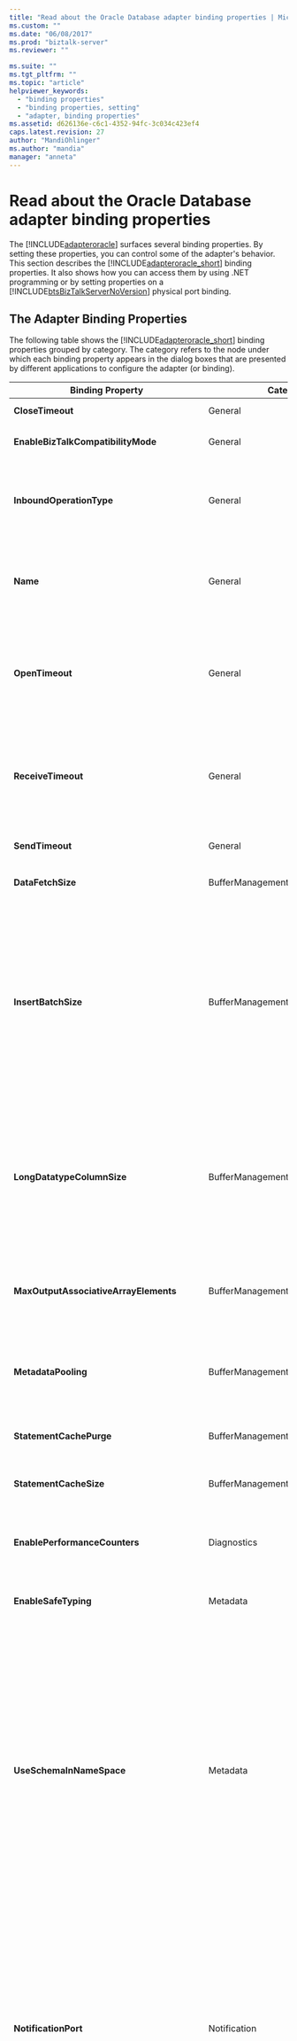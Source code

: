 ```yaml
---
title: "Read about the Oracle Database adapter binding properties | Microsoft Docs"
ms.custom: ""
ms.date: "06/08/2017"
ms.prod: "biztalk-server"
ms.reviewer: ""

ms.suite: ""
ms.tgt_pltfrm: ""
ms.topic: "article"
helpviewer_keywords: 
  - "binding properties"
  - "binding properties, setting"
  - "adapter, binding properties"
ms.assetid: d626136e-c6c1-4352-94fc-3c034c423ef4
caps.latest.revision: 27
author: "MandiOhlinger"
ms.author: "mandia"
manager: "anneta"
---
```

# Read about the Oracle Database adapter binding properties
The [!INCLUDE[adapteroracle](../../includes/adapteroracle-md.md)] surfaces several binding properties. By setting these properties, you can control some of the adapter's behavior. This section describes the [!INCLUDE[adapteroracle_short](../../includes/adapteroracle-short-md.md)] binding properties. It also shows how you can access them by using .NET programming or by setting properties on a [!INCLUDE[btsBizTalkServerNoVersion](../../includes/btsbiztalkservernoversion-md.md)] physical port binding.  
  
## The Adapter Binding Properties  
 The following table shows the [!INCLUDE[adapteroracle_short](../../includes/adapteroracle-short-md.md)] binding properties grouped by category. The category refers to the node under which each binding property appears in the dialog boxes that are presented by different applications to configure the adapter (or binding).  
  
|Binding Property|Category|Description|.NET Type|  
|----------------------|--------------|-----------------|---------------|  
|**CloseTimeout**|General|The [!INCLUDE[nextref_btsWinCommFoundation](../../includes/nextref-btswincommfoundation-md.md)] connection close timeout. The default is 1 minute. Not supported.|System.TimeSpan|  
|**EnableBizTalkCompatibilityMode**|General|Set the value of this binding property to **True** when using the adapter with BizTalk Server. Otherwise, you must set the value of this binding property to **False**.|bool (System.Boolean)|  
|**InboundOperationType**|General|Specifies whether you want to perform **Polling** or **Notification** inbound operation. Default is **Polling**.<br /><br /> For more information about **Polling** see [Support for Receiving Polling-based Data-changed Messages in Oracle Database](../../adapters-and-accelerators/adapter-oracle-database/support-for-receiving-polling-based-data-changed-messages-in-oracle-database.md). For more information about **Notification**, see [Considerations for Receiving Database Change Notifications Using the Oracle Database adapter](../../adapters-and-accelerators/adapter-oracle-database/before-you-receive-database-change-notifications-using-the-oracle-db-adapter.md).|enum|  
|**Name**|General|A read-only value that returns the name of the file generated by the [!INCLUDE[addadapterservreflong](../../includes/addadapterservreflong-md.md)] to hold the [!INCLUDE[nextref_btsWinCommFoundation](../../includes/nextref-btswincommfoundation-md.md)] client class. The [!INCLUDE[addadapterservrefshort](../../includes/addadapterservrefshort-md.md)] forms the file name by appending "Client" to the value of the **Name** property. The value returned is "OracleDBBinding"; for this value, the generated file will be named "OracleDBBindingClient".|string|  
|**OpenTimeout**|General|ODP.NET property. Specifies the [!INCLUDE[nextref_btsWinCommFoundation](../../includes/nextref-btswincommfoundation-md.md)] connection open timeout. The default is 1 minute. This property is implemented by using ODP.NET.<br /><br /> **Important:** The [!INCLUDE[adapteroracle_short](../../includes/adapteroracle-short-md.md)] always uses **OpenTimeout** to set the connection open timeout when it opens a connection to the Oracle database. The adapter ignores any timeout (**System.TimeSpan**) parameters passed when you open a communication object, such as a channel.|System.TimeSpan|  
|**ReceiveTimeout**|General|Specifies the [!INCLUDE[nextref_btsWinCommFoundation](../../includes/nextref-btswincommfoundation-md.md)] message receive timeout. Essentially, this means the maximum amount of time the adapter waits for an inbound message. The default is 10 minutes.<br /><br /> **Important:** For inbound operations such as polling, we recommend setting the timeout to the maximum possible value, which is 24.20:31:23.6470000 (24 days). When using the adapter with [!INCLUDE[btsBizTalkServerNoVersion](../../includes/btsbiztalkservernoversion-md.md)], setting the timeout to a large value does not impact the functionality of the adapter.|System.TimeSpan|  
|**SendTimeout**|General|ODP.NET property. Specifies the [!INCLUDE[nextref_btsWinCommFoundation](../../includes/nextref-btswincommfoundation-md.md)] message send timeout. The default is 1 minute. Not supported.|System.TimeSpan|  
|**DataFetchSize**|BufferManagement|ODP.NET property. Specifies the amount of data in bytes that ODP.NET fetches from the result set in one server roundtrip. The default is 65536. This property is used for performance tuning.|long (System.Int64)|  
|**InsertBatchSize**|BufferManagement|Specifies the batch size for multiple record Insert operations. The default is one. For values of **InsertBatchSize** greater than one, the [!INCLUDE[adapteroracle_short](../../includes/adapteroracle-short-md.md)] batches the specified number of records into a single ODP.NET call. If the number of records in the Insert operation is not a multiple of the batch size, the final batch will contain fewer records than the batch size value. For example, if the insert message has 10 records and the **InsertBatchSize** is set to 1, the adapter reads individual records and writes them into the Oracle database. So, the adapter performs 10 separate operations on the Oracle database. Similarly, if the insert message has 10 records and the **InsertBatchSize** is set to 5, the adapter will read and write 5 records at a time into the Oracle database, therefore performing only 2 insert operations.<br /><br /> If the structure of the records is not the same across a batch, a **Microsoft.ServiceModel.Channels.Common.XmlReaderParsingException** exception is thrown and the transaction is rolled back for the entire insert operation. A well-chosen value for **InsertBatchSize** can greatly improve adapter performance for multiple record Insert operations.|int (System.Int32)|  
|**LongDatatypeColumnSize**|BufferManagement|Specifies the maximum size in bytes (32512) of an Oracle long data type column. The default is 0. You must use the default value if you are not performing operation on long data type. To prefetch the data, you must specify **-1** as the value for this binding property. You must explicitly set an appropriate value for this binding property if you are:<br /><br /> - Executing a stored procedure that contains parameters of long data type.<br /><br /> - Performing a Select operation on a table that contains columns with long data type, and the SELECT statement does not include the primary key column.<br /><br /> **Note:**  This binding property is deprecated.|long (System.Int64)|  
|**MaxOutputAssociativeArrayElements**|BufferManagement|Specifies the size of the associate array that the adapter creates when performing operations that return an associative array in the response. The adapter communicates the size of the array to ODP.NET, which in turn creates a buffer depending on the array size. Default is 32.<br /><br /> This binding property is useful when performing operations involving PL/SQL table types.|int (System.Int32)|  
|**MetadataPooling**|BufferManagement|ODP.NET property. Specifies whether ODP.NET caches metadata information for executed queries. The default is **True**, which enables metadata pooling. Caching this information improves performance; however, if changes to the underlying Oracle artifacts occur on the Oracle system, this pooled metadata will be out of sync. This might cause operations performed on the Oracle system to return unexpected exceptions. This property is used for performance tuning.|bool (System.Boolean)|  
|**StatementCachePurge**|BufferManagement|ODP.NET property. Specifies whether the ODP.NET statement cache associated with a connection is purged when the connection is returned to the connection pool. The default is **False**, which disables statement cache purging. This property is used for performance tuning.|bool (System.Boolean)|  
|**StatementCacheSize**|BufferManagement|ODP.NET property. Specifies the maximum number of statements that can be cached by each ODP.NET connection. Setting this property to a non-zero value enables statement caching for connections. The default is 10. This property is used for performance tuning.|int (System.Int32)|  
|**EnablePerformanceCounters**|Diagnostics|Specifies whether to enable the [!INCLUDE[afproductnameshort](../../includes/afproductnameshort-md.md)] performance counters and the [!INCLUDE[adapteroracle_short](../../includes/adapteroracle-short-md.md)] LOB Latency performance counter. The default is **False**; performance counters are disabled. The LOB Latency performance counter measures the total time spent by the [!INCLUDE[adapteroracle_short](../../includes/adapteroracle-short-md.md)] in making calls to the Oracle database.|bool (System.Boolean)|  
|**EnableSafeTyping**|Metadata|Enables or disables safe typing. The default is **False**; safe typing is disabled. This feature controls how the adapter surfaces certain Oracle data types. For more information about safe typing, see [Basic Oracle Data Types1](../../adapters-and-accelerators/adapter-oracle-database/basic-oracle-data-types1.md).|bool (System.Boolean)|  
|**UseSchemaInNameSpace**|Metadata|Specifies whether the schema name (SCOTT, HR, and so on) is included in the xml namespace for operations and their associated types. The default is **True**; the schema name is included in the namespace. The advantage of not having scheme name included in the namespace is that if there is a table with same name (for example, EMP) in two different schemas then the same XML can be used to perform the simple SQL operations (Insert, Update, Delete, Select) on both tables.<br /><br /> For example, if the **UseSchemaInNamespace** property is true, the namespace for these operations on the SCOTT.EMP table is "http://Microsoft.LobServices.OracleDB/2007/03/SCOTT/Table/EMP"; if it is false, the namespace is "http://Microsoft.LobServices.OracleDB/2007/03/Table/EMP".<br /><br /> **Important:** The message action is not affected by the **UseSchemaInNamesapce** binding property; it always includes the schema name.<br /><br /> **Important:** We strongly recommend setting this binding property to **True** while generating metadata. If you set this property to false, the Oracle schema names (for example, SCOTT) will not be available in the XML namespace of the generated schema. So, if there are two tables with the same name in two different Oracle schemas, and they are added to the same BizTalk project, the BizTalk project will fail to build and deploy. If you want to include such schemas in the same BizTalk project, you must manually edit them to include the Oracle schema name in the XML namespace.|bool (System.Boolean)|  
|**NotificationPort**|Notification|Specifies the port number that ODP.NET must open to listen for database change notification from Oracle database. Default is -1, which signifies that ODP.NET uses a valid, random, unused port number.<br /><br /> **Important:** Adapter clients will not receive database change notifications if Windows Firewall is turned on. Also, turning off Windows Firewall to receive notifications is not advisable. So, to receive notifications without compromising the security of the client-side computers, we recommend specifying a positive integer value as a port number and then adding that port number to the Windows Firewall exceptions list. If you set this binding property to the default value of -1, ODP.NET uses a random port and adapter clients will not know which port to add to Windows Firewall exceptions list. For instructions on how to add ports to Windows Firewall exceptions list, see [http://go.microsoft.com/fwlink/?LinkID=196959](http://go.microsoft.com/fwlink/?LinkID=196959).<br /><br /> **Caution:** If there is more than one application in an application domain receiving notifications using the [!INCLUDE[adapteroracle_short](../../includes/adapteroracle-short-md.md)], the **NotificationPort** binding property for all applications must be set to the same port number. This is because ODP.NET creates only one listener that listens on one port within an application domain.|int (System.Int32)|  
|**NotificationStatement**|Notification|Specifies the SELECT statement used to register for getting notifications from Oracle database. An example SELECT statement could resemble the following.<br /><br /> `SELECT TID,ACCOUNT,PROCESSED FROM SCOTT.ACCOUNTACTIVITY WHERE PROCESSED = ‘n’`<br /><br /> **Note:** You must specify the database object name along with the schema name. For example, `SCOTT.ACCOUNTACTIVITY`.<br /><br /> The adapter gets a notification message from Oracle database only when the result set for the specified SELECT statement changes.|string|  
|**NotifyOnListenerStart**|Notification|Specifies whether the adapter sends a notification message to the adapter clients, informing that the receive location is running, when the listener starts. Default is **True**.|bool (System.Boolean)|  
|**ConnectionLifetime**|OracleConnectionPool|ODP.NET property. Specifies the maximum duration in seconds of a connection. The default is 0. This property is used for performance tuning.|int (System.Int32)|  
|**DecrPoolSize**|OracleConnectionPool|ODP.NET property. Specifies the number of connections that are closed when an excessive amount of established connections are not in use. The default is 1. This is used for performance tuning.|int (System.Int32)|  
|**IncrPoolSize**|OracleConnectionPool|ODP.NET property. Specifies the number of new connections to be created when a new connection is requested and there are no available connections in the ODP.NET connection pool. The default is 5. This property is used for performance tuning.|int (System.Int32)|  
|**MaxPoolSize**|OracleConnectionPool|ODP.NET property. Specifies the maximum number of connections in an ODP.NET connection pool. The default is 100. This property is used for performance tuning.<br /><br /> **Important:** You must set **MaxPoolSize** judiciously. It is possible to exhaust the number of connections available from ODP.NET, if this value is set too large.|int (System.Int32)|  
|**MinPoolSize**|OracleConnectionPool|ODP.NET property. Specifies the minimum number of connections in an ODP.NET connection pool. The default is 1. This property is used for performance tuning.|int (System.Int32)|  
|**UseOracleConnectionPool**|OracleConnectionPool|ODP.NET property. Specifies whether to use the ODP.NET connection pool. The default is **True**, which enables connection pooling. The [!INCLUDE[adapteroracle_short](../../includes/adapteroracle-short-md.md)] implements connection pooling by using the ODP.NET connection pool.|bool (System.Boolean)|  
|**PolledDataAvailableStatement**|PollingReceive|Specifies the SELECT statement executed to determine whether any data is available for polling for a specific table. The specified statement must return a result set consisting of rows and columns. The value in the first cell of the result set indicates whether the adapter executes the value specified for the **PollingStatement** binding property. If the first cell of the result contains a positive value, the adapter executes the polling statement. For example, a valid statement for this binding property will be:<br /><br /> `Select * from <table_name>`<br /><br /> The default value of this binding property is set to:<br /><br /> `SELECT 1 FROM DUAL`<br /><br /> This implies that the adapter must continue polling irrespective of whether the table being polled has data or not.<br /><br /> **Note:** You must not specify stored procedures for this binding property. Also, this statement must not modify the underlying Oracle database.|string|  
|**PollingAction**|PollingReceive|Specifies the action for the polling operation. You can determine the polling action for a specific operation from the metadata you generate for the operation using the Consume Adapter Service Add-in.|string|  
|**PollingInterval**|PollingReceive|Specifies the transacted polling interval, that is, the interval in seconds at which the [!INCLUDE[adapteroracle_short](../../includes/adapteroracle-short-md.md)] executes the polling statement against the Oracle database. The default is 500. The polling interval is used by the adapter for the following:<br /><br /> - The time interval between successive polls. This interval is used to run the poll and post-poll queries. If these queries are executed within the specified interval, the adapter sleeps for the remaining time in the interval.<br /><br /> - The polling transaction timeout value. This value must be set large enough to include the polling statement execution time, the post-poll statement (if specified) execution time, and the time to receive the reply from the client application to commit the transaction.<br /><br /> If the client application sends a reply before the polling interval expires, the adapter commits the transaction and waits until the polling interval is reached to execute the next poll.<br /><br /> If the client application returns a fault, the adapter terminates the transaction.<br /><br /> If the polling interval expires before the client application sends the reply, the transaction will time out. For more information about how to use binding properties in a polling scenario, see [Support for Receiving Polling-based Data-changed Messages in Oracle Database](../../adapters-and-accelerators/adapter-oracle-database/support-for-receiving-polling-based-data-changed-messages-in-oracle-database.md).|int (System.Int32)|  
|**PollingStatement**|PollingReceive|Specifies the polling statement. You can specify a simple SELECT statement or a stored procedure, function, or a packaged procedure or function for polling.<br /><br /> - If you want to poll a table or view, you must specify a SELECT query in this binding property.<br /><br /> - If you want to poll using a stored procedure, function, or procedure or function within a package, you must specify the entire request message for the respective operation in this binding property.<br /><br /> The polling statement is executed only if the statement executed by the **PolledDataAvailableStatement** binding property returns some data.<br /><br /> **Important:** The [!INCLUDE[adapteroracle_short](../../includes/adapteroracle-short-md.md)] executes the polling statement and the post-poll statement (if specified) inside of an Oracle transaction. If you are using a SELECT statement in the **PollingStatement** binding property, we recommend that you specify a FOR UPDATE clause in your SELECT statement. This will ensure that the selected records are locked during the transaction and that the post-poll statement can perform any required updates on the selected records.<br /><br /> For more information about how to use binding properties in a polling scenario, including the use of the FOR UPDATE clause; see [Support for Receiving Polling-based Data-changed Messages in Oracle Database](../../adapters-and-accelerators/adapter-oracle-database/support-for-receiving-polling-based-data-changed-messages-in-oracle-database.md).|string|  
|**PollWhileDataFound**|PollingReceive|Specifies whether the [!INCLUDE[adapteroracle_short](../../includes/adapteroracle-short-md.md)] ignores the polling interval and continuously polls the Oracle database, if data is available in the table being polled. If no data is available in the table, the adapter reverts to execute the SQL statement at the specified polling interval. Default is **False**.<br /><br /> Consider a scenario where the polling interval is set to 60 seconds, and the statement specified for PolledDataAvailableStatement returns that data is available for polling. The adapter then executes the statement specified for the PollingInput binding property. Assuming that the adapter takes just 10 seconds to execute the statement, it will now have to wait for 50 seconds before executing the PolledDataAvailableStatement again, and then subsequently execute the polling statement. Instead, to optimize the performance you can set the PollWhileDataFound binding property to true so that the adapter can start executing the next polling cycle as soon as the previous polling cycle ends.<br /><br /> **Note:** This binding property is applicable both for polling on tables and views and polling using stored procedures, functions, or packaged procedures or functions.|string|  
|**PostPollStatement**|PollingReceive|Specifies a PL/SQL block that is executed after the polling statement and before the /POLLINGSTMT message is sent to the consumer. The default is **null**; no post-poll statement is executed. The post-poll statement executes inside the polling transaction. Two common uses for the post-poll statement are to:<br /><br /> - Update a column in the rows returned in the polling statement to indicate that they have been processed and should be excluded from subsequent polling queries.<br /><br /> - Move processed records to a different table.<br /><br /> **Important:** If a post-poll statement is specified, **PollingInterval** should be set large enough for the PL/SQL block to complete before the interval expires.<br /><br /> For more information about how to use binding properties in a polling scenario, see [Support for Receiving Polling-based Data-changed Messages in Oracle Database](../../adapters-and-accelerators/adapter-oracle-database/support-for-receiving-polling-based-data-changed-messages-in-oracle-database.md).|string|  
|**SkipNilNodes**|Run Time Behavior|Specifies whether the [!INCLUDE[adapteroracle_short](../../includes/adapteroracle-short-md.md)] will skip inserting or updating values for nodes that are marked as ‘nil’ in the request XML. This binding property is applicable for inserting or updating records in a table and for RECORD type parameters in stored procedures. Default is **True**, which means the adapter will skip passing values for nodes that are marked as ‘nil’. In this case, the default value in Oracle (if specified) is taken into account for nodes that are marked as ‘nil’. If set to **False**, the adapter explicitly passes a null value for these nodes.<br /><br /> **Note:** For nodes that are not present in the request XML, the adapter always skips passing values, irrespective of the value of the **SkipNilNodes** binding property.For PL/SQL tables of RECORDS, the adapter always passes a null value for nodes that are either marked as ‘nil’ or not present in the request XML, irrespective of the value of the **SkipNilNodes** binding property.<br /><br /> The following example explains the difference in the adapter configuration based on the value you set for this binding property. Assume a request XML resembles the following:<br /><br /> `<EMPNO>1000</EMPNO> <ENAME>John</ENAME> <SAL nil=’true’></SAL>`<br /><br /> If **SkipNilNodes** is set to **True**, the adapter executes the following command:<br /><br /> `INSERT INTO EMP (EMPNO, ENAME) VALUES (1000, “John”);`<br /><br /> If **SkipNilNodes** is set to **False**, the adapter executes the following query:<br /><br /> `INSERT INTO EMP (EMPNO, ENAME, SAL) VALUES (1000, “John”, null);`<br /><br /> Note that in the second statement, the adapter explicitly inserts a null value for the parameter “SAL”.|bool (System.Boolean)|  
|**UseAmbientTransaction**|Transactions|Specifies whether the [!INCLUDE[adapteroracle_short](../../includes/adapteroracle-short-md.md)] performs the operations using the transaction context provided by the caller. The default value is **True**, which means that the adapter always performs the operations in a transaction context, assuming that the client is providing the transactional context. If there are other resources participating in the transaction, the connections created enlist in System.Transaction and are elevated to an MSDTC transaction.<br /><br /> However, there can be scenarios where you do not want the adapter to perform operations in a transactional context. For example:<br /><br /> - While performing a simple SELECT operation on the Oracle database (on a send port).<br /><br /> - While specify a polling statement that performs a SELECT operation and does not involve any changes to the table either through a DELETE statement or by invoking a stored procedure (on a receive port).<br /><br /> Both these operations do not make any updates to the database table and hence, elevating these operations to use an MSDTC transaction can be a performance overhead. In such scenarios, you can set the binding property to false so that the [!INCLUDE[adapteroracle_short](../../includes/adapteroracle-short-md.md)] does not perform the operations in a transaction context.<br /><br /> **Note:** Not performing operations in a transactional context is advisable only for operations that do not make changes to the database. For operations that update data in the database, we recommend setting the binding property to true otherwise you might either experience message loss or duplicate messages depending on whether you are performing inbound or outbound operations.|bool (System.Boolean)|  
|**GeneratedUserTypesAssemblyFilePath**|UDT .NET Type Generation – Design Time|Specifies the name and path of the DLL that the adapter generates, while generating metadata, containing all UDTs that are used in the metadata. You must specify a DLL name if you are generating metadata for packages, stored procedures, or functions that use UDTs. Specifying the DLL name is optional for tables and views that have UDTs. The generated DLL is saved to the same location as the executable.<br /><br /> This binding property is required only while generating metadata.<br /><br /> **Note:** You must specify only one filename. For all the UDTs in the metadata, the adapter generates a single file with the given name. If you do not specify a name, the adapter generates the DLL with a GUID name. This binding property is not available in BizTalk Server while configuring a **WCF-OracleDB** receive or send port.|string|  
|**GeneratedUserTypesAssemblyKeyFilePath**|UDT .NET Type Generation – Design Time|Specifies the name and path of the key file that the adapter uses to create a strongly-typed assembly.<br /><br /> This binding property is optional and is required only while generating metadata.<br /><br /> **Note:** This binding property is not available in BizTalk Server while configuring a **WCF-OracleDB** receive or send port.|string|  
|**UserAssembliesLoadPath**|UDT .NET Type Generation – Run Time|Specifies the name of the DLLs, separated by a semi-colon, which the adapter creates while generating metadata. These DLLs are saved at the location you specified for the **GeneratedUserTypesAssemblyFilePath** binding property while generating metadata. You must manually copy these DLLs to the following locations:<br /><br /> **For BizTalk projects**: Copy the DLLs at the same location as BTSNTSvc.exe. For BizTalk Server, this is available typically under \<installation drive\>:\Program Files\Microsoft BizTalk Server.<br /><br /> **For .NET Projects**: Copy the DLLs to the \bin\Development folder within your .NET project folder.<br /><br /> This binding property is required only while sending and receiving messages to perform operations on the Oracle database.|string|  
|**AcceptCredentialsInUri**|Not surfaced by the [!INCLUDE[consumeadapterservshort](../../includes/consumeadapterservshort-md.md)] or the [!INCLUDE[addadapterservrefshort](../../includes/addadapterservrefshort-md.md)].|Specifies whether the Oracle connection URI can contain user credentials for the Oracle database. The default is **False**, which disables user credentials in the connection URI. If **AcceptCredentialsInUri** is **False** and the Oracle connection URI contains user credentials, the [!INCLUDE[adapteroracle_short](../../includes/adapteroracle-short-md.md)] throws an exception. You can set **AcceptCredentialsInUri** to **True** if you must specify credentials in the URI. For more information, see [Create the Oracle Database Connection URI](../../adapters-and-accelerators/adapter-oracle-database/create-the-oracle-database-connection-uri.md).|bool (System.Boolean)|  
  
## How Do I Set Oracle Binding Properties?  
 You can set the Oracle binding properties when you specify a connection to an Oracle database. For information about how to set binding properties when you:  
  
-   Use the [!INCLUDE[consumeadapterservlong](../../includes/consumeadapterservlong-md.md)] or the [!INCLUDE[addadapterservreflong](../../includes/addadapterservreflong-md.md)], see [Connect to Oracle Database in Visual Studio using the Consume Adapter Service](../../adapters-and-accelerators/adapter-oracle-database/connect-to-oracle-database-in-visual-studio-using-the-consume-adapter-service.md).  
  
    > [!IMPORTANT]
    >  While using the [!INCLUDE[consumeadapterservlong](../../includes/consumeadapterservlong-md.md)] or the [!INCLUDE[addadapterservreflong](../../includes/addadapterservreflong-md.md)], if you do not specify a value for a binding property of type string and whose default value is null then that binding property will not be available in the binding file (an XML file) or the app.config file respectively. You must manually add the binding property and its value in the binding file or the app.config file, if required.  
  
-   Configure a send port or receive port (location) in a [!INCLUDE[btsBizTalkServerNoVersion](../../includes/btsbiztalkservernoversion-md.md)] solution, see [Manually Configure a physical port binding to the Oracle Database Adapter](../../adapters-and-accelerators/adapter-oracle-database/manually-configure-a-physical-port-binding-to-the-oracle-database-adapter.md).  
  
-   Use the WCF channel model in a programming solution, see [Create a channel using Oracle Database](../../adapters-and-accelerators/adapter-oracle-database/create-a-channel-using-oracle-database.md).  
  
-   Use the WCF service model in a programming solution, see [Configure a client binding for the Oracle Database](../../adapters-and-accelerators/adapter-oracle-database/configure-a-client-binding-for-the-oracle-database.md).  
  
-   Use the WCF ServiceModel Metadata Utility Tool (svcutil.exe), see [Using the ServiceModel Metadata Utility Tool with the BizTalk Adapter for Oracle Database](../../adapters-and-accelerators/adapter-oracle-database/use-the-servicemodel-metadata-utility-with-the-oracle-db-adapter-in-biztalk.md).  
  
## See Also  
 [Development Tasks for BizTalk Application Deployment](../../core/development-tasks-for-biztalk-application-deployment.md)
